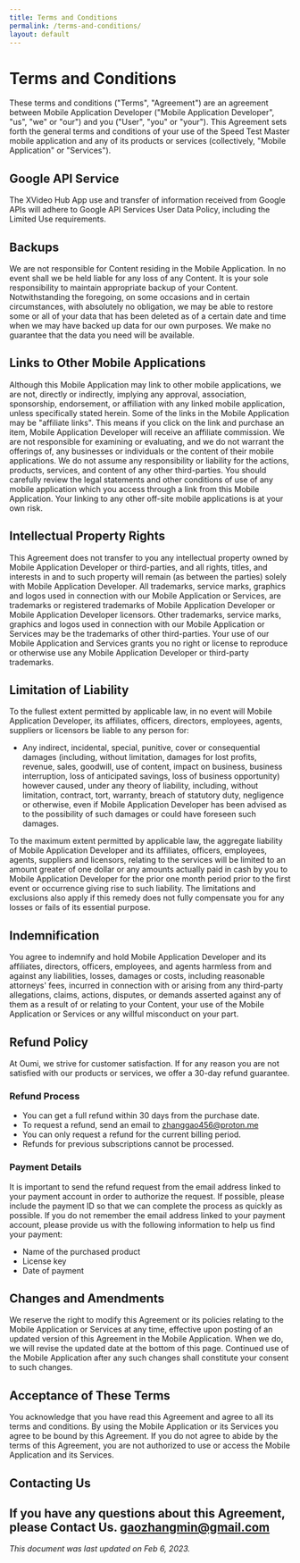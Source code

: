 ```yaml
---
title: Terms and Conditions
permalink: /terms-and-conditions/
layout: default
---
```

# Terms and Conditions

These terms and conditions ("Terms", "Agreement") are an agreement between Mobile Application Developer ("Mobile Application Developer", "us", "we" or "our") and you ("User", "you" or "your"). This Agreement sets forth the general terms and conditions of your use of the Speed Test Master mobile application and any of its products or services (collectively, "Mobile Application" or "Services").

## Google API Service

The XVideo Hub App use and transfer of information received from Google APIs will adhere to Google API Services User Data Policy, including the Limited Use requirements.

## Backups

We are not responsible for Content residing in the Mobile Application. In no event shall we be held liable for any loss of any Content. It is your sole responsibility to maintain appropriate backup of your Content. Notwithstanding the foregoing, on some occasions and in certain circumstances, with absolutely no obligation, we may be able to restore some or all of your data that has been deleted as of a certain date and time when we may have backed up data for our own purposes. We make no guarantee that the data you need will be available.

## Links to Other Mobile Applications

Although this Mobile Application may link to other mobile applications, we are not, directly or indirectly, implying any approval, association, sponsorship, endorsement, or affiliation with any linked mobile application, unless specifically stated herein. Some of the links in the Mobile Application may be "affiliate links". This means if you click on the link and purchase an item, Mobile Application Developer will receive an affiliate commission. We are not responsible for examining or evaluating, and we do not warrant the offerings of, any businesses or individuals or the content of their mobile applications. We do not assume any responsibility or liability for the actions, products, services, and content of any other third-parties. You should carefully review the legal statements and other conditions of use of any mobile application which you access through a link from this Mobile Application. Your linking to any other off-site mobile applications is at your own risk.

## Intellectual Property Rights

This Agreement does not transfer to you any intellectual property owned by Mobile Application Developer or third-parties, and all rights, titles, and interests in and to such property will remain (as between the parties) solely with Mobile Application Developer. All trademarks, service marks, graphics and logos used in connection with our Mobile Application or Services, are trademarks or registered trademarks of Mobile Application Developer or Mobile Application Developer licensors. Other trademarks, service marks, graphics and logos used in connection with our Mobile Application or Services may be the trademarks of other third-parties. Your use of our Mobile Application and Services grants you no right or license to reproduce or otherwise use any Mobile Application Developer or third-party trademarks.

## Limitation of Liability

To the fullest extent permitted by applicable law, in no event will Mobile Application Developer, its affiliates, officers, directors, employees, agents, suppliers or licensors be liable to any person for:

- Any indirect, incidental, special, punitive, cover or consequential damages (including, without limitation, damages for lost profits, revenue, sales, goodwill, use of content, impact on business, business interruption, loss of anticipated savings, loss of business opportunity) however caused, under any theory of liability, including, without limitation, contract, tort, warranty, breach of statutory duty, negligence or otherwise, even if Mobile Application Developer has been advised as to the possibility of such damages or could have foreseen such damages.

To the maximum extent permitted by applicable law, the aggregate liability of Mobile Application Developer and its affiliates, officers, employees, agents, suppliers and licensors, relating to the services will be limited to an amount greater of one dollar or any amounts actually paid in cash by you to Mobile Application Developer for the prior one month period prior to the first event or occurrence giving rise to such liability. The limitations and exclusions also apply if this remedy does not fully compensate you for any losses or fails of its essential purpose.

## Indemnification

You agree to indemnify and hold Mobile Application Developer and its affiliates, directors, officers, employees, and agents harmless from and against any liabilities, losses, damages or costs, including reasonable attorneys' fees, incurred in connection with or arising from any third-party allegations, claims, actions, disputes, or demands asserted against any of them as a result of or relating to your Content, your use of the Mobile Application or Services or any willful misconduct on your part.

## Refund Policy

At Oumi, we strive for customer satisfaction. If for any reason you are not satisfied with our products or services, we offer a 30-day refund guarantee.

### Refund Process

- You can get a full refund within 30 days from the purchase date.
- To request a refund, send an email to [zhanggao456@proton.me](mailto:zhanggao456@proton.me)
- You can only request a refund for the current billing period.
- Refunds for previous subscriptions cannot be processed.

### Payment Details

It is important to send the refund request from the email address linked to your payment account in order to authorize the request. If possible, please include the payment ID so that we can complete the process as quickly as possible. If you do not remember the email address linked to your payment account, please provide us with the following information to help us find your payment:

- Name of the purchased product
- License key
- Date of payment

## Changes and Amendments

We reserve the right to modify this Agreement or its policies relating to the Mobile Application or Services at any time, effective upon posting of an updated version of this Agreement in the Mobile Application. When we do, we will revise the updated date at the bottom of this page. Continued use of the Mobile Application after any such changes shall constitute your consent to such changes.

## Acceptance of These Terms

You acknowledge that you have read this Agreement and agree to all its terms and conditions. By using the Mobile Application or its Services you agree to be bound by this Agreement. If you do not agree to abide by the terms of this Agreement, you are not authorized to use or access the Mobile Application and its Services.

## Contacting Us

If you have any questions about this Agreement, please Contact Us.
gaozhangmin@gmail.com
---

*This document was last updated on Feb 6, 2023.*
